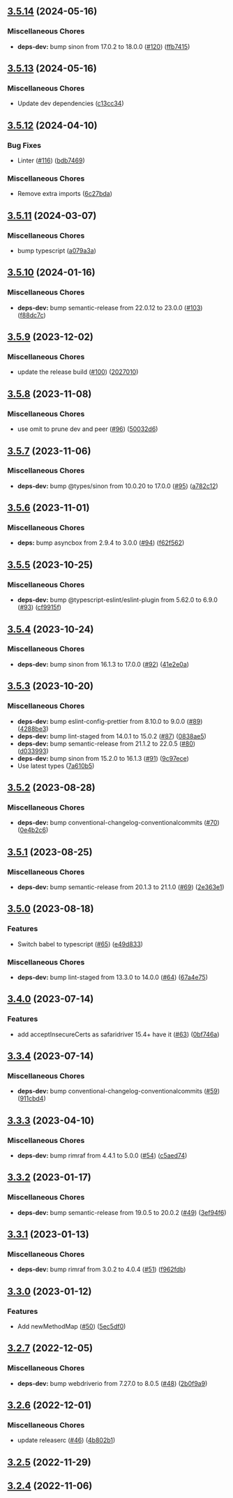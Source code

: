 ## [3.5.14](https://github.com/appium/appium-safari-driver/compare/v3.5.13...v3.5.14) (2024-05-16)


### Miscellaneous Chores

* **deps-dev:** bump sinon from 17.0.2 to 18.0.0 ([#120](https://github.com/appium/appium-safari-driver/issues/120)) ([ffb7415](https://github.com/appium/appium-safari-driver/commit/ffb7415a7a8a39168d724066f2b73ce4a2e31e6d))

## [3.5.13](https://github.com/appium/appium-safari-driver/compare/v3.5.12...v3.5.13) (2024-05-16)


### Miscellaneous Chores

* Update dev dependencies ([c13cc34](https://github.com/appium/appium-safari-driver/commit/c13cc347559b463931ab3e0829a86bc5a9d62b6e))

## [3.5.12](https://github.com/appium/appium-safari-driver/compare/v3.5.11...v3.5.12) (2024-04-10)


### Bug Fixes

* Linter ([#116](https://github.com/appium/appium-safari-driver/issues/116)) ([bdb7469](https://github.com/appium/appium-safari-driver/commit/bdb7469a6577b17fc718db6575a6304fee71a0ce))


### Miscellaneous Chores

* Remove extra imports ([6c27bda](https://github.com/appium/appium-safari-driver/commit/6c27bdaf53da0c10bab5e52afc76ebb6ebc0cb8c))

## [3.5.11](https://github.com/appium/appium-safari-driver/compare/v3.5.10...v3.5.11) (2024-03-07)


### Miscellaneous Chores

* bump typescript ([a079a3a](https://github.com/appium/appium-safari-driver/commit/a079a3ad6f077dd568a7b311e25af5acdf447851))

## [3.5.10](https://github.com/appium/appium-safari-driver/compare/v3.5.9...v3.5.10) (2024-01-16)


### Miscellaneous Chores

* **deps-dev:** bump semantic-release from 22.0.12 to 23.0.0 ([#103](https://github.com/appium/appium-safari-driver/issues/103)) ([f88dc7c](https://github.com/appium/appium-safari-driver/commit/f88dc7c86be7c85dc6998aad247f77f66329024a))

## [3.5.9](https://github.com/appium/appium-safari-driver/compare/v3.5.8...v3.5.9) (2023-12-02)


### Miscellaneous Chores

* update the release build ([#100](https://github.com/appium/appium-safari-driver/issues/100)) ([2027010](https://github.com/appium/appium-safari-driver/commit/20270101b6f0977ec7fffaf2741b59a2939d81ee))

## [3.5.8](https://github.com/appium/appium-safari-driver/compare/v3.5.7...v3.5.8) (2023-11-08)


### Miscellaneous Chores

* use omit to prune dev and peer ([#96](https://github.com/appium/appium-safari-driver/issues/96)) ([50032d6](https://github.com/appium/appium-safari-driver/commit/50032d60ba2c354be3374458bd9ab3bccce51c21))

## [3.5.7](https://github.com/appium/appium-safari-driver/compare/v3.5.6...v3.5.7) (2023-11-06)


### Miscellaneous Chores

* **deps-dev:** bump @types/sinon from 10.0.20 to 17.0.0 ([#95](https://github.com/appium/appium-safari-driver/issues/95)) ([a782c12](https://github.com/appium/appium-safari-driver/commit/a782c1202489fca0e9419810e6312fcd8a1fd60a))

## [3.5.6](https://github.com/appium/appium-safari-driver/compare/v3.5.5...v3.5.6) (2023-11-01)


### Miscellaneous Chores

* **deps:** bump asyncbox from 2.9.4 to 3.0.0 ([#94](https://github.com/appium/appium-safari-driver/issues/94)) ([f62f562](https://github.com/appium/appium-safari-driver/commit/f62f562a60d5ab31e76e7894a3a599293342a084))

## [3.5.5](https://github.com/appium/appium-safari-driver/compare/v3.5.4...v3.5.5) (2023-10-25)


### Miscellaneous Chores

* **deps-dev:** bump @typescript-eslint/eslint-plugin from 5.62.0 to 6.9.0 ([#93](https://github.com/appium/appium-safari-driver/issues/93)) ([cf9915f](https://github.com/appium/appium-safari-driver/commit/cf9915f4498ae02d3270119723e18f04c81db955))

## [3.5.4](https://github.com/appium/appium-safari-driver/compare/v3.5.3...v3.5.4) (2023-10-24)


### Miscellaneous Chores

* **deps-dev:** bump sinon from 16.1.3 to 17.0.0 ([#92](https://github.com/appium/appium-safari-driver/issues/92)) ([41e2e0a](https://github.com/appium/appium-safari-driver/commit/41e2e0aaf67be2f21ff54f51d108b134e8c6ed10))

## [3.5.3](https://github.com/appium/appium-safari-driver/compare/v3.5.2...v3.5.3) (2023-10-20)


### Miscellaneous Chores

* **deps-dev:** bump eslint-config-prettier from 8.10.0 to 9.0.0 ([#89](https://github.com/appium/appium-safari-driver/issues/89)) ([4288be3](https://github.com/appium/appium-safari-driver/commit/4288be37d4cdd48c6e4a7b6cd7146e4ce0c9dd5a))
* **deps-dev:** bump lint-staged from 14.0.1 to 15.0.2 ([#87](https://github.com/appium/appium-safari-driver/issues/87)) ([0838ae5](https://github.com/appium/appium-safari-driver/commit/0838ae5a654799de5922fb803f957340648a069b))
* **deps-dev:** bump semantic-release from 21.1.2 to 22.0.5 ([#80](https://github.com/appium/appium-safari-driver/issues/80)) ([d033993](https://github.com/appium/appium-safari-driver/commit/d0339936f4ad2d4dd18e08c1de0afc167d80ec4f))
* **deps-dev:** bump sinon from 15.2.0 to 16.1.3 ([#91](https://github.com/appium/appium-safari-driver/issues/91)) ([9c97ece](https://github.com/appium/appium-safari-driver/commit/9c97ece783679291b4c571520217bf94e67c5b3f))
* Use latest types ([7a610b5](https://github.com/appium/appium-safari-driver/commit/7a610b5a300f4027a109c1dab651a1cadc8e9b69))

## [3.5.2](https://github.com/appium/appium-safari-driver/compare/v3.5.1...v3.5.2) (2023-08-28)


### Miscellaneous Chores

* **deps-dev:** bump conventional-changelog-conventionalcommits ([#70](https://github.com/appium/appium-safari-driver/issues/70)) ([0e4b2c6](https://github.com/appium/appium-safari-driver/commit/0e4b2c634969159a4a2bc2450d53b44ab2c60ffa))

## [3.5.1](https://github.com/appium/appium-safari-driver/compare/v3.5.0...v3.5.1) (2023-08-25)


### Miscellaneous Chores

* **deps-dev:** bump semantic-release from 20.1.3 to 21.1.0 ([#69](https://github.com/appium/appium-safari-driver/issues/69)) ([2e363e1](https://github.com/appium/appium-safari-driver/commit/2e363e18d3215ebb5b26fb8bc59ceaf47fb3b071))

## [3.5.0](https://github.com/appium/appium-safari-driver/compare/v3.4.0...v3.5.0) (2023-08-18)


### Features

* Switch babel to typescript ([#65](https://github.com/appium/appium-safari-driver/issues/65)) ([e49d833](https://github.com/appium/appium-safari-driver/commit/e49d833c5d3b7d7dd52a9e36f4ee602eb0952c49))


### Miscellaneous Chores

* **deps-dev:** bump lint-staged from 13.3.0 to 14.0.0 ([#64](https://github.com/appium/appium-safari-driver/issues/64)) ([67a4e75](https://github.com/appium/appium-safari-driver/commit/67a4e75606122166ad206a4ced07491b9a7fac86))

## [3.4.0](https://github.com/appium/appium-safari-driver/compare/v3.3.4...v3.4.0) (2023-07-14)


### Features

* add acceptInsecureCerts as safaridriver 15.4+ have it ([#63](https://github.com/appium/appium-safari-driver/issues/63)) ([0bf746a](https://github.com/appium/appium-safari-driver/commit/0bf746a3455c61313aeca0a75e9ee0877bc1661b))

## [3.3.4](https://github.com/appium/appium-safari-driver/compare/v3.3.3...v3.3.4) (2023-07-14)


### Miscellaneous Chores

* **deps-dev:** bump conventional-changelog-conventionalcommits ([#59](https://github.com/appium/appium-safari-driver/issues/59)) ([911cbd4](https://github.com/appium/appium-safari-driver/commit/911cbd4d200a5dcce7eac2fd893050874f889414))

## [3.3.3](https://github.com/appium/appium-safari-driver/compare/v3.3.2...v3.3.3) (2023-04-10)


### Miscellaneous Chores

* **deps-dev:** bump rimraf from 4.4.1 to 5.0.0 ([#54](https://github.com/appium/appium-safari-driver/issues/54)) ([c5aed74](https://github.com/appium/appium-safari-driver/commit/c5aed746b594763e26f543647ef452f58fe0e223))

## [3.3.2](https://github.com/appium/appium-safari-driver/compare/v3.3.1...v3.3.2) (2023-01-17)


### Miscellaneous Chores

* **deps-dev:** bump semantic-release from 19.0.5 to 20.0.2 ([#49](https://github.com/appium/appium-safari-driver/issues/49)) ([3ef94f6](https://github.com/appium/appium-safari-driver/commit/3ef94f6d9c076a812348a78e5bb59209424a3903))

## [3.3.1](https://github.com/appium/appium-safari-driver/compare/v3.3.0...v3.3.1) (2023-01-13)


### Miscellaneous Chores

* **deps-dev:** bump rimraf from 3.0.2 to 4.0.4 ([#51](https://github.com/appium/appium-safari-driver/issues/51)) ([f962fdb](https://github.com/appium/appium-safari-driver/commit/f962fdbfbf48ae43c62811703ee6bc973763400a))

## [3.3.0](https://github.com/appium/appium-safari-driver/compare/v3.2.7...v3.3.0) (2023-01-12)


### Features

* Add newMethodMap ([#50](https://github.com/appium/appium-safari-driver/issues/50)) ([5ec5df0](https://github.com/appium/appium-safari-driver/commit/5ec5df03c70d5ffddad6f65e81f67e23a6cef8d7))

## [3.2.7](https://github.com/appium/appium-safari-driver/compare/v3.2.6...v3.2.7) (2022-12-05)


### Miscellaneous Chores

* **deps-dev:** bump webdriverio from 7.27.0 to 8.0.5 ([#48](https://github.com/appium/appium-safari-driver/issues/48)) ([2b0f9a9](https://github.com/appium/appium-safari-driver/commit/2b0f9a9b468bd5de0b686125d8241327633fd711))

## [3.2.6](https://github.com/appium/appium-safari-driver/compare/v3.2.5...v3.2.6) (2022-12-01)


### Miscellaneous Chores

* update releaserc ([#46](https://github.com/appium/appium-safari-driver/issues/46)) ([4b802b1](https://github.com/appium/appium-safari-driver/commit/4b802b17b252f92761c52d24c0d04ffe5180fe82))

## [3.2.5](https://github.com/appium/appium-safari-driver/compare/v3.2.4...v3.2.5) (2022-11-29)

## [3.2.4](https://github.com/appium/appium-safari-driver/compare/v3.2.3...v3.2.4) (2022-11-06)
